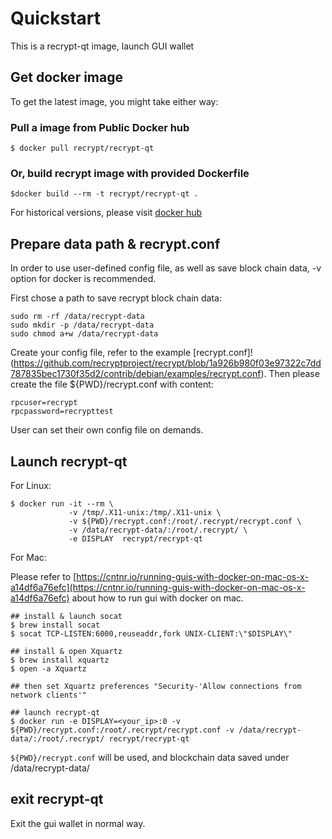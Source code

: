 # Quickstart

This is a recrypt-qt image, launch GUI wallet

## Get docker image

To get the latest image, you might take either way:

### Pull a image from Public Docker hub

```
$ docker pull recrypt/recrypt-qt
```

### Or, build recrypt image with provided Dockerfile

```
$docker build --rm -t recrypt/recrypt-qt .
```

For historical versions, please visit [docker hub](https://hub.docker.com/r/recrypt/recrypt-qt/)

## Prepare data path & recrypt.conf

In order to use user-defined config file, as well as save block chain data, -v option for docker is recommended.

First chose a path to save recrypt block chain data:

```
sudo rm -rf /data/recrypt-data
sudo mkdir -p /data/recrypt-data
sudo chmod a+w /data/recrypt-data
```

Create your config file, refer to the example [recrypt.conf]!(https://github.com/recryptproject/recrypt/blob/1a926b980f03e97322c7dd787835bec1730f35d2/contrib/debian/examples/recrypt.conf). Then please create the file ${PWD}/recrypt.conf with content:

```
rpcuser=recrypt
rpcpassword=recrypttest
```

User can set their own config file on demands.

## Launch recrypt-qt

For Linux:

```
$ docker run -it --rm \
             -v /tmp/.X11-unix:/tmp/.X11-unix \
             -v ${PWD}/recrypt.conf:/root/.recrypt/recrypt.conf \
             -v /data/recrypt-data/:/root/.recrypt/ \
             -e DISPLAY  recrypt/recrypt-qt
```

For Mac:

Please refer to
[https://cntnr.io/running-guis-with-docker-on-mac-os-x-a14df6a76efc](https://cntnr.io/running-guis-with-docker-on-mac-os-x-a14df6a76efc) about how to run gui with docker on mac.

```
## install & launch socat
$ brew install socat
$ socat TCP-LISTEN:6000,reuseaddr,fork UNIX-CLIENT:\"$DISPLAY\"

## install & open Xquartz
$ brew install xquartz
$ open -a Xquartz

## then set Xquartz preferences "Security-'Allow connections from network clients'"

## launch recrypt-qt 
$ docker run -e DISPLAY=<your_ip>:0 -v ${PWD}/recrypt.conf:/root/.recrypt/recrypt.conf -v /data/recrypt-data/:/root/.recrypt/ recrypt/recrypt-qt

```


`${PWD}/recrypt.conf` will be used, and blockchain data saved under /data/recrypt-data/


## exit recrypt-qt

Exit the gui wallet in normal way.


